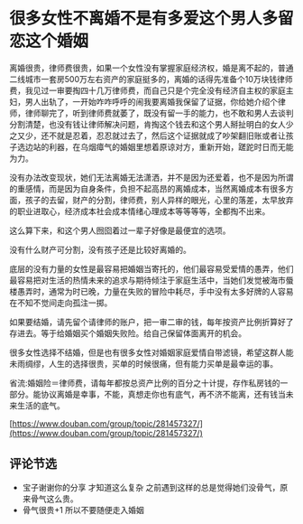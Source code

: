 # 很多女性不离婚不是有多爱这个男人多留恋这个婚姻

离婚很贵，律师费很贵，如果一个女性没有掌握家庭经济权，婚是离不起的，普通二线城市一套房500万左右资产的家庭挺多的，离婚的话得先准备个10万块钱律师费，我见过一审要掏四十几万律师费，而自己只是个完全没有经济自主权的家庭主妇，男人出轨了，一开始咋咋呼呼的闹我要离婚我保留了证据，你给她介绍个律师，律师聊完了，听到律师费就萎了，既没有留一手的能力，也不敢和男人去谈判分割清楚，也没有钱让律师解决问题，肯掏这个钱去和这个男人掰扯明白的女人少之又少，还不就是忍着，忍忍就过去了，然后这个证据就成了吵架翻旧账或者让孩子选边站的利器，在乌烟瘴气的婚姻里想着原谅对方，重新开始，蹉跎时日而无能为力。

没有办法改变现状，她们无法离婚无法潇洒，并不是因为还爱着，也不是因为所谓的重感情，而是因为自身条件，负担不起高昂的离婚成本，当然离婚成本有很多方面，孩子的去留，财产的分割，律师费，别人异样的眼光，心里的落差，太早放弃的职业进取心，经济成本社会成本情绪心理成本等等等等，全都掏不出来。

这么算下来，和这个男人囫囵着过一辈子好像是最便宜的选项。

没有什么财产可分割，没有孩子还是比较好离婚的。

底层的没有力量的女性是最容易把婚姻当寄托的，他们最容易受爱情的愚弄，他们最容易把对生活的热情未来的追求与期待倾注于家庭生活中，当她们发觉被海市蜃楼愚弄时，通常为时已晚，力量在失败的冒险中耗尽，手中没有太多好牌的人容易在不知不觉间走向孤注一掷。

如果要结婚，请先留个请律师的账户，把一审二审的钱，每年按资产比例折算好了存进去。等于给婚姻买个婚姻失败险。给自己保留体面离开的机会。

很多女性选择不结婚，但是也有很多女性对婚姻家庭爱情自带滤镜，希望这群人能未雨绸缪，人生的选择很贵，买单的时候很痛，但有能力买单是最幸运的事。


省流:婚姻险＝律师费，请每年都按总资产比例的百分之十计提，存作私房钱的一部分。能协议离婚是幸事，不能，真想走你也有底气，再不济不能离，还有钱当未来生活的底气。

[https://www.douban.com/group/topic/281457327/](https://www.douban.com/group/topic/281457327/)

## 评论节选

- 宝子谢谢你的分享 才知道这么复杂 之前遇到这样的总是觉得她们没骨气，原来骨气这么贵。
- 骨气很贵+1 所以不要随便走入婚姻
